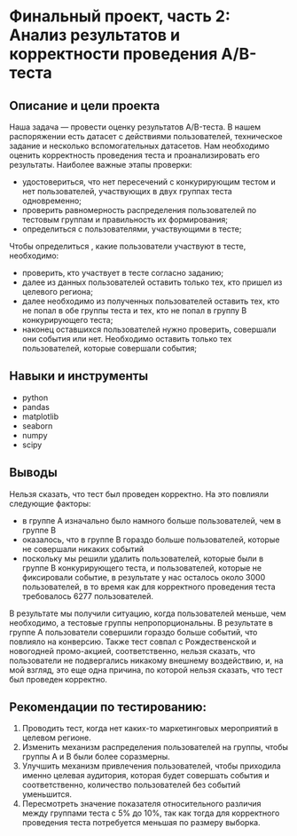 # Финальный проект, часть 2: Анализ результатов и корректности проведения A/B-теста
## Описание и цели проекта
Наша задача — провести оценку результатов A/B-теста. В нашем распоряжении есть датасет с действиями пользователей, техническое задание и несколько вспомогательных датасетов.
Нам необходимо оценить корректность проведения теста и проанализировать его результаты.
Наиболее важные этапы проверки:
- удостовериться, что нет пересечений с конкурирующим тестом и нет пользователей, участвующих в двух группах теста одновременно;
- проверить равномерность распределения пользователей по тестовым группам и правильность их формирования;
- определиться с пользователями, участвующими в тесте;

Чтобы определиться , какие пользователи участвуют в тесте, необходимо:
- проверить, кто участвует в тесте согласно заданию;
- далее из данных пользователей оставить только тех, кто пришел из целевого региона;
- далее необходимо из полученных пользователей оставить тех, кто не попал в обе группы теста и тех, кто не попал в группу В конкурирующего теста;
- наконец оставшихся пользователей нужно проверить, совершали они события или нет. Необходимо оставить только тех пользователей, которые совершали события;
## Навыки и инструменты
- python
- pandas
- matplotlib
- seaborn
- numpy
- scipy
## Выводы
Нельзя сказать, что тест был проведен корректно. На это повлияли следующие факторы:
- в группе A изначально было намного больше пользователей, чем в группе B
- оказалось, что в группе B гораздо больше пользователей, которые не совершали никаких событий
- поскольку мы решили удалить пользователей, которые были в группе B конкурирующего теста, и пользователей, которые не фиксировали событие, в результате у нас осталось около 3000 пользователей, в то время как для корректного проведения теста требовалось 6277 пользователей.

В результате мы получили ситуацию, когда пользователей меньше, чем необходимо, а тестовые группы непропорциональны. В результате в группе А пользователи совершили гораздо больше событий, что повлияло на конверсию.
Также тест совпал с Рождественской и новогодней промо-акцией, соответственно, нельзя сказать, что пользователи не подвергались никакому внешнему воздействию, и, на мой взгляд, это еще одна причина, по которой нельзя сказать, что тест был проведен корректно.
## Рекомендации по тестированию:
1. Проводить тест, когда нет каких-то маркетинговых мероприятий в целевом регионе.
2. Изменить механизм распределения пользователей на группы, чтобы группы А и В были более соразмерны.
3. Улучшить механизм привлечения пользователей, чтобы приходила именно целевая аудитория, которая будет совершать события и соответственно, количество пользователей без событий уменьшится.
4. Пересмотреть значение показателя относительного различия между группами теста с 5% до 10%, так как тогда для корректного проведения теста потребуется меньшая по размеру выборка.
